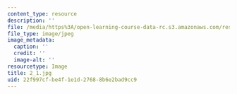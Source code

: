 ```yaml
---
content_type: resource
description: ''
file: /media/https%3A/open-learning-course-data-rc.s3.amazonaws.com/res-18-006-calculus-revisited-single-variable-calculus-fall-2010/22f997cfbe4f1e1d27688b6e2bad9cc9_2_1.jpg
file_type: image/jpeg
image_metadata:
  caption: ''
  credit: ''
  image-alt: ''
resourcetype: Image
title: 2_1.jpg
uid: 22f997cf-be4f-1e1d-2768-8b6e2bad9cc9
---
```

